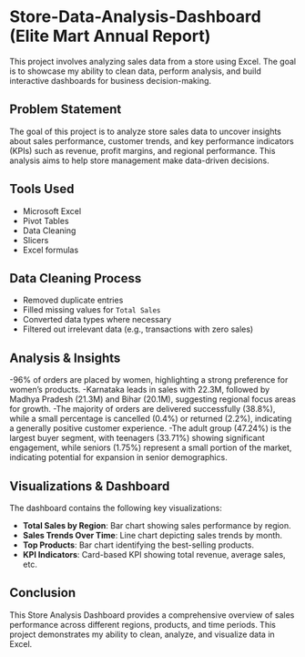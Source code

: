 # Store-Data-Analysis-Dashboard (Elite Mart Annual Report)
This project involves analyzing sales data from a store using Excel. The goal is to showcase my ability to clean data, perform analysis, and build interactive dashboards for business decision-making.
## Problem Statement
The goal of this project is to analyze store sales data to uncover insights about sales performance, customer trends, and key performance indicators (KPIs) such as revenue, profit margins, and regional performance. This analysis aims to help store management make data-driven decisions.
## Tools Used
- Microsoft Excel
- Pivot Tables
- Data Cleaning
- Slicers
- Excel formulas
## Data Cleaning Process
- Removed duplicate entries
- Filled missing values for `Total Sales`
- Converted data types where necessary
- Filtered out irrelevant data (e.g., transactions with zero sales)
## Analysis & Insights
-96% of orders are placed by women, highlighting a strong preference for women’s products.
-Karnataka leads in sales with 22.3M, followed by Madhya Pradesh (21.3M) and Bihar (20.1M), suggesting regional focus areas for growth.
-The majority of orders are delivered successfully (38.8%), while a small percentage is cancelled (0.4%) or returned (2.2%), indicating a generally positive customer experience.
-The adult group (47.24%) is the largest buyer segment, with teenagers (33.71%) showing significant engagement, while seniors (1.75%) represent a small portion of the market, indicating potential for expansion in senior demographics.
## Visualizations & Dashboard
The dashboard contains the following key visualizations:
- **Total Sales by Region**: Bar chart showing sales performance by region.
- **Sales Trends Over Time**: Line chart depicting sales trends by month.
- **Top Products**: Bar chart identifying the best-selling products.
- **KPI Indicators**: Card-based KPI showing total revenue, average sales, etc.
## Conclusion
This Store Analysis Dashboard provides a comprehensive overview of sales performance across different regions, products, and time periods. This project demonstrates my ability to clean, analyze, and visualize data in Excel.

